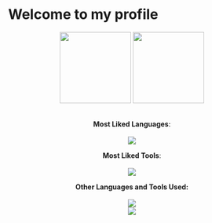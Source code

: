 # Welcome to my profile

<div align="center">
  <img height="145em" src="https://github-readme-stats.vercel.app/api?username=pereira3&show_icons=true&theme=github_dark&include_all_commits=true&count_private=true&hide_rank=false"/>
  <img height="145em" src="https://github-readme-stats.vercel.app/api/top-langs/?username=pereira3&layout=compact&theme=github_dark&hide_title=true"/
</div><br><br>

<div align="center">
  
  **Most Liked Languages**: <br><br>
  <img src="https://skillicons.dev/icons?i=c,java,html,css,flutter,dart,latex"/>
  
  **Most Liked Tools**: <br><br>
  <img src="https://skillicons.dev/icons?i=vscode,idea,github,ubuntu,linux,windows"/>

  **Other Languages and Tools Used:** <br><br>
  <img src="https://skillicons.dev/icons?i=py,php,ocaml,cpp"/><br>
  <img src="https://skillicons.dev/icons?i=mysql,sqlite,firebase,bash,spring,eclipse,visualstudio,figma"/>
</div>


